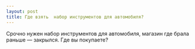 ```yaml
---
layout: post 
title: Где взять  набор инструментов для автомобиля? 
--- 
```

Срочно нужен  набор инструментов для автомобиля, магазин где брала раньше — закрылся. Где вы покупаете?